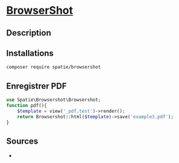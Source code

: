 # [BrowserShot](readme.md)

## Description

## Installations

```bash
composer require spatie/browsershot
```

## Enregistrer PDF

```php
use Spatie\Browsershot\Browsershot;
function pdf(){
    $template = view('_pdf.test')->render();
    return Browsershot::html($template)->save('example3.pdf');
}
```

## Sources

* []()